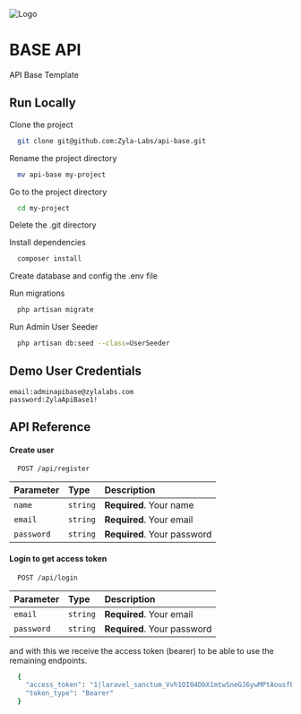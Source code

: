 
![Logo](https://zylalabs.com/img/logo-removebg-preview.png)


# BASE API

API Base Template


## Run Locally

Clone the project

```bash
  git clone git@github.com:Zyla-Labs/api-base.git
```

Rename the project directory

```bash
  mv api-base my-project
```

Go to the project directory

```bash
  cd my-project
```

Delete the .git directory

Install dependencies

```bash
  composer install
```

Create database and config the .env file

Run migrations

```bash
  php artisan migrate
```

Run Admin User Seeder

```bash
  php artisan db:seed --class=UserSeeder
```

## Demo User Credentials
    
    email:adminapibase@zylalabs.com
    password:ZylaApiBase1!

## API Reference

#### Create user

```http
  POST /api/register
```

| Parameter | Type     | Description                |
| :-------- | :------- | :------------------------- |
|   `name`  | `string` | **Required**. Your name    |
|   `email` | `string` | **Required**. Your email   |
|`password` | `string` | **Required**. Your password|

#### Login to get access token

```http
  POST /api/login
```

| Parameter | Type     | Description                |
| :-------- | :------- | :------------------------- |
|   `email` | `string` | **Required**. Your email   |
|`password` | `string` | **Required**. Your password|

and with this we receive the access token (bearer) to be able to use the remaining endpoints.

```bash
  {
    "access_token": "1|laravel_sanctum_Vvh1OI04DbX1mtwSneGJ6ywMPtAousfBHi1ruynsf5ffacd9",
    "token_type": "Bearer"
  }
```

